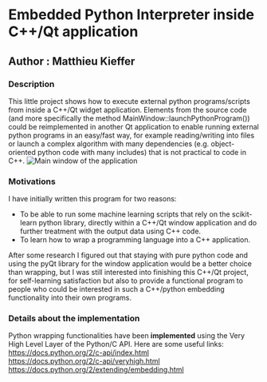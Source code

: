 # Embedded Python Interpreter inside C++/Qt application
## Author : Matthieu Kieffer

### Description
This little project shows how to execute external python programs/scripts from inside a C++/Qt widget application. 
Elements from the source code (and more specifically the method MainWindow::launchPythonProgram()) could be reimplemented in another Qt application to enable running external python programs in an easy/fast way, for example reading/writing into files or launch a complex algorithm with many dependencies (e.g. object-oriented python code with many includes) that is not practical to code in C++.
![Main window of the application](https://user-images.githubusercontent.com/25090342/29821873-b9be613c-8cc9-11e7-91f8-e8f8e50e5acd.png "Main window of the application")


### Motivations
I have initially written this program for two reasons:
- To be able to run some machine learning scripts that rely on the scikit-learn python library, directly within a C++/Qt window application and do further treatment with the output data using C++ code.
- To learn how to wrap a programming language into a C++ application.

After some research I figured out that staying with pure python code and using the pyQt library for the window application would be a better choice than wrapping, but I was still interested into finishing this C++/Qt project, for self-learning satisfaction but also to provide a functional program to people who could be interested in such a C++/python embedding functionality into their own programs.

### Details about the implementation
Python wrapping functionalities have been <strong>implemented</strong> using the Very High Level Layer of the Python/C API. Here are some useful links:<br/>
https://docs.python.org/2/c-api/index.html<br/>
https://docs.python.org/2/c-api/veryhigh.html<br/>
https://docs.python.org/2/extending/embedding.html

